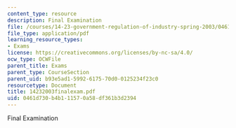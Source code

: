 ```yaml
---
content_type: resource
description: Final Examination
file: /courses/14-23-government-regulation-of-industry-spring-2003/0461d730b4b111570a58df361b3d2394_14232003finalexam.pdf
file_type: application/pdf
learning_resource_types:
- Exams
license: https://creativecommons.org/licenses/by-nc-sa/4.0/
ocw_type: OCWFile
parent_title: Exams
parent_type: CourseSection
parent_uid: b93e5ad1-5992-6175-70d0-0125234f23c0
resourcetype: Document
title: 14232003finalexam.pdf
uid: 0461d730-b4b1-1157-0a58-df361b3d2394
---
```

Final Examination
